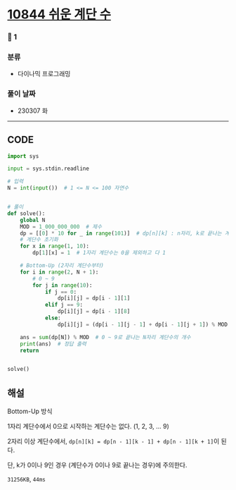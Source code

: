 # [10844 쉬운 계단 수](https://www.acmicpc.net/problem/10844)

### 🥈 1

### 분류

- 다이나믹 프로그래밍

### 풀이 날짜

- 230307 화

---

## CODE

```python
import sys

input = sys.stdin.readline

# 입력
N = int(input())  # 1 <= N <= 100 자연수


# 풀이
def solve():
    global N
    MOD = 1_000_000_000  # 제수
    dp = [[0] * 10 for _ in range(101)]  # dp[n][k] : n자리, k로 끝나는 계단수
    # 계단수 초기화
    for x in range(1, 10):
        dp[1][x] = 1  # 1자리 계단수는 0을 제외하고 다 1

    # Bottom-Up (2자리 계단수부터)
    for i in range(2, N + 1):
        # 0 ~ 9
        for j in range(10):
            if j == 0:
                dp[i][j] = dp[i - 1][1]
            elif j == 9:
                dp[i][j] = dp[i - 1][8]
            else:
                dp[i][j] = (dp[i - 1][j - 1] + dp[i - 1][j + 1]) % MOD

    ans = sum(dp[N]) % MOD  # 0 ~ 9로 끝나는 N자리 계단수의 개수
    print(ans)  # 정답 출력
    return


solve()

```

## 해설

Bottom-Up 방식

1자리 계단수에서 0으로 시작하는 계단수는 없다. (1, 2, 3, ... 9)

2자리 이상 계단수에서, `dp[n][k] = dp[n - 1][k - 1] + dp[n - 1][k + 1]`이 된다.

단, k가 0이나 9인 경우 (계단수가 0이나 9로 끝나는 경우)에 주의한다.

`31256KB`, `44ms`
